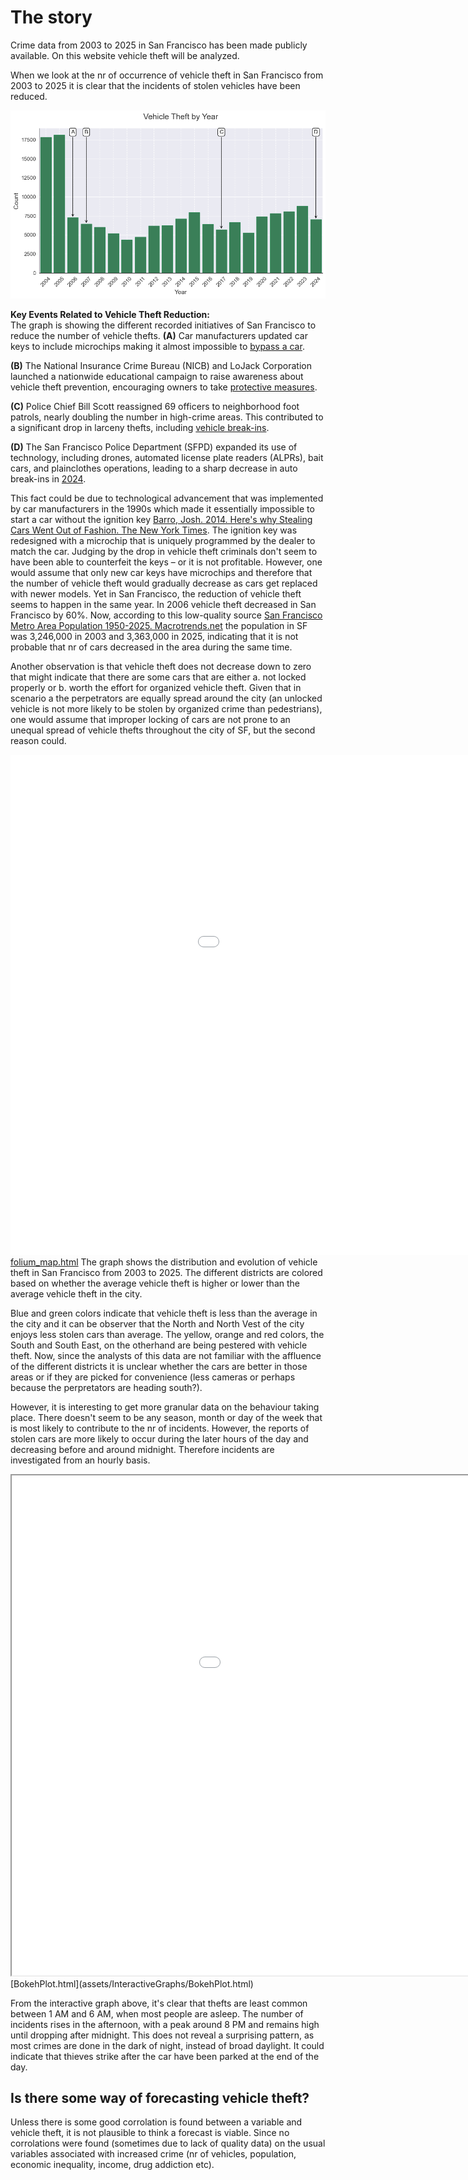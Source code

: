 # The story
Crime data from 2003 to 2025 in San Francisco has been made publicly available. On this website vehicle theft will be analyzed.

When we look at the nr of occurrence of vehicle theft in San Francisco from 2003 to 2025 it is clear that the incidents of stolen vehicles have been reduced. 

![Vehicle Theft by Year graph](assets/images/VTbYg.png)

**Key Events Related to Vehicle Theft Reduction:**  
The graph is showing the different recorded initiatives of San Francisco to reduce the number of vehicle thefts.
**(A)** Car manufacturers updated car keys to include microchips making it almost impossible to [bypass a car](https://www.nytimes.com/2014/08/12/upshot/heres-why-stealing-cars-went-out-of-fashion.html).

**(B)** The National Insurance Crime Bureau (NICB) and LoJack Corporation launched a nationwide educational campaign to raise awareness about vehicle theft prevention, encouraging owners to take [protective measures](https://en.wikipedia.org/wiki/Vehicle_Theft_Protection_Program?utm_source).

**(C)** Police Chief Bill Scott reassigned 69 officers to neighborhood foot patrols, nearly doubling the number in high-crime areas. This contributed to a significant drop in larceny thefts, including [vehicle break-ins](https://www.sfchronicle.com/crime/article/San-Francisco-auto-break-ins-UC-study-finds-13443374.php?utm_source).

**(D)** The San Francisco Police Department (SFPD) expanded its use of technology, including drones, automated license plate readers (ALPRs), bait cars, and plainclothes operations, leading to a sharp decrease in auto break-ins in [2024](https://www.sf.gov/news--san-francisco-police-using-new-technology-target-auto-break-ins-making-arrests-hotspot-areas).
 

This fact could be due to technological advancement that was implemented by car manufacturers in the 1990s which made it essentially impossible to start a car without the ignition key [Barro, Josh. 2014. Here's why Stealing Cars Went Out of Fashion. The New York Times](https://www.nytimes.com/2014/08/12/upshot/heres-why-stealing-cars-went-out-of-fashion.html). The ignition key was redesigned with a microchip that is uniquely programmed by the dealer to match the car. Judging by the drop in vehicle theft criminals don't seem to have been able to counterfeit the keys – or it is not profitable.
However, one would assume that only new car keys have microchips and therefore that the number of vehicle theft would gradually decrease as cars get replaced with newer models. Yet in San Francisco, the reduction of vehicle theft seems to happen in the same year. In 2006 vehicle theft decreased in San Francisco by 60%.
Now, according to this low-quality source [San Francisco Metro Area Population 1950-2025. Macrotrends.net](https://www.macrotrends.net/global-metrics/cities/23130/san-francisco/population) the population in SF was 3,246,000 in 2003 and 3,363,000 in 2025, indicating that it is not probable that nr of cars decreased in the area during the same time.

Another observation is that vehicle theft does not decrease down to zero that might indicate that there are some cars that are either a. not locked properly or b. worth the effort for organized vehicle theft. Given that in scenario a the perpetrators are equally spread around the city (an unlocked vehicle is not more likely to be stolen by organized crime than pedestrians), one would assume that improper locking of cars are not prone to an unequal spread of vehicle thefts throughout the city of SF, but the second reason could.

<embed type="text/html" src="assets/InteractiveGraphs/folium_map.html" width="1200" height="800"></embed>
[folium_map.html](assets/InteractiveGraphs/folium_map.html)
The graph shows the distribution and evolution of vehicle theft in San Francisco from 2003 to 2025.
The different districts are colored based on whether the average vehicle theft is higher or lower than the average vehicle theft in the city.

Blue and green colors indicate that vehicle theft is less than the average in the city and it can be observer that the North and North Vest of the city enjoys less stolen cars than average. The yellow, orange and red colors, the South and South East, on the otherhand are being pestered with vehicle theft. Now, since the analysts of this data are not familiar with the affluence of the different districts it is unclear whether the cars are better in those areas or if they are picked for convenience (less cameras or perhaps because the perpretators are heading south?).

However, it is interesting to get more granular data on the behaviour taking place. There doesn't seem to be any season, month or day of the week that is most likely to contribute to the nr of incidents. However, the reports of stolen cars are more likely to occur during the later hours of the day and decreasing before and around midnight. Therefore incidents are investigated from an hourly basis.

<iframe src="assets/InteractiveGraphs/BokehPlot.html" width="1200" height="800"></iframe>
[BokehPlot.html](assets/InteractiveGraphs/BokehPlot.html)

From the interactive graph above, it's clear that thefts are least common between 1 AM and 6 AM, when most people are asleep. The number of incidents rises in the afternoon, with a peak around 8 PM and remains high until dropping after midnight. This does not reveal a surprising pattern, as most crimes are done in the dark of night, instead of broad daylight. It could indicate that thieves strike after the car have been parked at the end of the day.


## Is there some way of forecasting vehicle theft?
Unless there is some good corrolation is found between a variable and vehicle theft, it is not plausible to think a forecast is viable. Since no corrolations were found (sometimes due to lack of quality data) on the usual variables associated with increased crime (nr of vehicles, population, economic inequality, income, drug addiction etc).